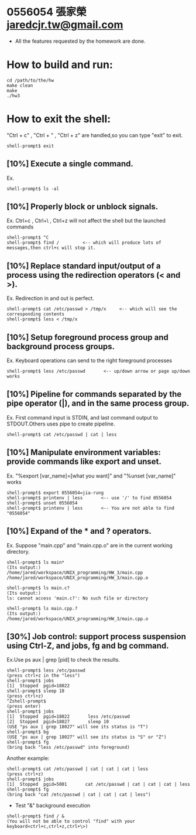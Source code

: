 0556054   張家榮   jaredcjr.tw@gmail.com
==============================================

* All the features requested by the homework are done.

How to build and run:
===================================
```
cd /path/to/the/hw
make clean
make
./hw3
```

How to exit the shell:
================================
"Ctrl + c" , "Ctrl + \" , "Ctrl + z" are handled,so you can type "exit" to exit.
```
shell-prompt$ exit
```

[10%] Execute a single command.
---------------------------------------------
Ex.
```
shell-prompt$ ls -al
```

[10%] Properly block or unblock signals.
---------------------------------------------
Ex. Ctrl+c , Ctrl+\ , Ctrl+z will not affect the shell but the launched commands
```
shell-prompt$ ^C
shell-prompt$ find /         <-- which will produce lots of messages,then ctrl+c will stop it.
```

[10%] Replace standard input/output of a process using the redirection operators (< and >).
---------------------------------------------------------------------------------------------
Ex. Redirection in and out is perfect.
```
shell-prompt$ cat /etc/passwd > /tmp/x     <-- which will see the corresponding contents
shell-prompt$ less < /tmp/x
```

[10%] Setup foreground process group and background process groups.
---------------------------------------------------------------------------------------------
Ex. Keyboard operations can send to the right foreground processes
```
shell-prompt$ less /etc/passwd       <-- up/down arrow or page up/down works 
```

[10%] Pipeline for commands separated by the pipe operator (|), and in the same process group.
-----------------------------------------------------------------------------------------------
Ex. First command input is STDIN, and last command output to STDOUT.Others uses pipe to create pipeline.
```
shell-prompt$ cat /etc/passwd | cat | less
```

[10%] Manipulate environment variables: provide commands like export and unset.
-----------------------------------------------------------------------------------------------
Ex. "%export [var_name]=[what you want]"  and "%unset [var_name]" works
```
shell-prompt$ export 0556054=jia-rung
shell-prompt$ printenv | less       <-- use '/' to find 0556054
shell-prompt$ unset 0556054
shell-prompt$ printenv | less       <-- You are not able to find "0556054"
```

[10%] Expand of the * and ? operators.
-----------------------------------------------------------------------------------------------
Ex. Suppose "main.cpp" and "main.cpp.o" are in the current working directory.
```
shell-prompt$ ls main*
(Its output:)
/home/jared/workspace/UNIX_programming/HW_3/main.cpp  /home/jared/workspace/UNIX_programming/HW_3/main.cpp.o

shell-prompt$ ls main.c?
(Its output:)
ls: cannot access 'main.c?': No such file or directory

shell-prompt$ ls main.cpp.?
(Its output:)
/home/jared/workspace/UNIX_programming/HW_3/main.cpp.o
```


[30%] Job control: support process suspension using Ctrl-Z, and jobs, fg and bg command.
-----------------------------------------------------------------------------------------------
Ex.Use ps aux | grep [pid] to check the results.
```
shell-prompt$ less /etc/passwd
(press ctrl+z in the "less")
shell-prompt$ jobs
[1]  Stopped  pgid=18022
shell-prompt$ sleep 10
(press ctrl+z)
^Zshell-prompt$
(press enter)
shell-prompt$ jobs
[1]  Stopped  pgid=18022       less /etc/passwd
[2]  Stopped  pgid=18027       sleep 10
(USE "ps aux | grep 18027" will see its status is "T")
shell-prompt$ bg
(USE "ps aux | grep 18027" will see its status is "S" or "Z")
shell-prompt$ fg
(bring back "less /etc/passwd" into foreground)
```

Another example:
```
shell-prompt$ cat /etc/passwd | cat | cat | cat | less
(press ctrl+z)
shell-prompt$ jobs
[1]  Stopped  pgid=5001       cat /etc/passwd | cat | cat | cat | less
shell-prompt$ fg
(bring back "cat /etc/passwd | cat | cat | cat | less")
```


* Test "&" background execution
```
shell-prompt$ find / &
(You will not be able to control "find" with your keyboard<ctrl+c,ctrl+z,ctrl+\>)
```


